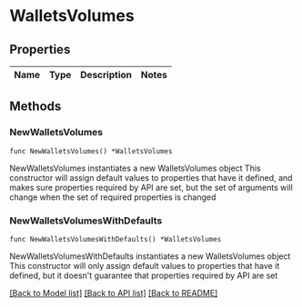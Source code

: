 # WalletsVolumes

## Properties

Name | Type | Description | Notes
------------ | ------------- | ------------- | -------------

## Methods

### NewWalletsVolumes

`func NewWalletsVolumes() *WalletsVolumes`

NewWalletsVolumes instantiates a new WalletsVolumes object
This constructor will assign default values to properties that have it defined,
and makes sure properties required by API are set, but the set of arguments
will change when the set of required properties is changed

### NewWalletsVolumesWithDefaults

`func NewWalletsVolumesWithDefaults() *WalletsVolumes`

NewWalletsVolumesWithDefaults instantiates a new WalletsVolumes object
This constructor will only assign default values to properties that have it defined,
but it doesn't guarantee that properties required by API are set


[[Back to Model list]](../README.md#documentation-for-models) [[Back to API list]](../README.md#documentation-for-api-endpoints) [[Back to README]](../README.md)
